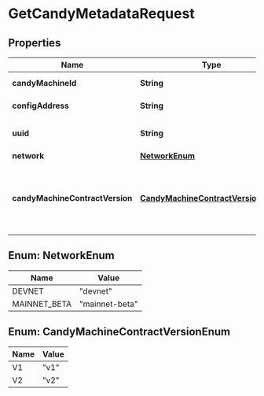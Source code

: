 

# GetCandyMetadataRequest


## Properties

Name | Type | Description | Notes
------------ | ------------- | ------------- | -------------
**candyMachineId** | **String** | The ID of the candy machine. This is the same as &#x60;config_address&#x60; for &#x60;v2&#x60; candy machines (supply either).  |  [optional]
**configAddress** | **String** | The configuration address of the candy machine. This is the same as &#x60;candy_machine_id&#x60; for &#x60;v2&#x60; candy machines (supply either).  |  [optional]
**uuid** | **String** | The uuid of the candy machine. This is an alphanumeric string of length six (e.g., HpVdfP), which corresponds to the first six characters of the config_address.  |  [optional]
**network** | [**NetworkEnum**](#NetworkEnum) |  |  [optional]
**candyMachineContractVersion** | [**CandyMachineContractVersionEnum**](#CandyMachineContractVersionEnum) | The candy machine contract of the candy machine for which you are retrieving the metadata. If you are providing &#x60;v1&#x60; candy machine ID, set this to &#x60;v1&#x60;. If you are providing &#x60;v2&#x60; candy machine ID, set this to &#x60;v2&#x60;. If you don&#39;t know which version your candy machine is, check out &lt;a href&#x3D;\&quot;#operation/solanaGetAccountIsCandyMachine\&quot;&gt;this endpoint&lt;/a&gt;.  |  [optional]



## Enum: NetworkEnum

Name | Value
---- | -----
DEVNET | &quot;devnet&quot;
MAINNET_BETA | &quot;mainnet-beta&quot;



## Enum: CandyMachineContractVersionEnum

Name | Value
---- | -----
V1 | &quot;v1&quot;
V2 | &quot;v2&quot;




